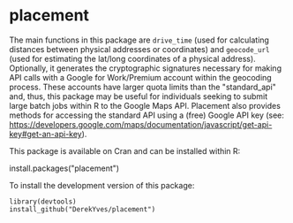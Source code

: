 # placement

The main functions in this package are `drive_time`
	(used for calculating distances between physical addresses or coordinates) and
	`geocode_url` (used for estimating the lat/long coordinates
	of a physical address). Optionally, it generates the cryptographic signatures necessary
	for making API calls with a Google for Work/Premium account within the geocoding process.
	These accounts have larger quota limits than the "standard_api" and, thus, this package
	may be useful for individuals seeking to submit large batch jobs within R to the Google Maps API.
	Placement also provides methods for accessing the standard API using a (free) Google API key
	(see: https://developers.google.com/maps/documentation/javascript/get-api-key#get-an-api-key).

This package is available on Cran and can be installed within R:

install.packages("placement")

To install the development version of this package:

`library(devtools)`<br />
`install_github("DerekYves/placement")`
